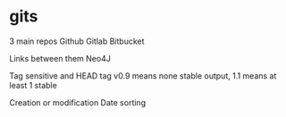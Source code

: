 # gits
3 main repos Github Gitlab Bitbucket

Links between them Neo4J

Tag sensitive and HEAD tag v0.9 means none stable output, 1.1 means at least 1 stable

Creation or modification Date sorting
